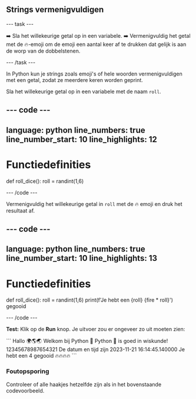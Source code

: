 <h2 class="c-project-heading--task">Strings vermenigvuldigen</h2>

\--- task ---

➡️ Sla het willekeurige getal op in een variabele.
➡️ Vermenigvuldig het getal met de 🔥-emoji om de emoji een aantal keer af te drukken dat gelijk is aan de worp van de dobbelstenen.

\--- /task ---

In Python kun je strings zoals emoji's of hele woorden vermenigvuldigen met een getal, zodat ze meerdere keren worden geprint.

Sla het willekeurige getal op in een variabele met de naam `roll`.

## --- code ---

language: python
line_numbers: true
line_number_start: 10
line_highlights: 12
--------------------------------------------------------

# Functiedefinities

def roll_dice():
roll = randint(1,6)

\--- /code ---

Vermenigvuldig het willekeurige getal in `roll` met de 🔥 emoji en druk het resultaat af.

## --- code ---

language: python
line_numbers: true
line_number_start: 10
line_highlights: 13
--------------------------------------------------------

# Functiedefinities

def roll_dice():
roll = randint(1,6)
print(f'Je hebt een {roll} {fire \* roll}') gegooid

\--- /code ---

**Test:** Klik op de **Run** knop.
Je uitvoer zou er ongeveer zo uit moeten zien:

<div class="c-project-output">
```
Hallo 🌍🌎🌏
Welkom bij Python 🐍
Python 🐍 is goed in wiskunde!
12345678987654321
De datum en tijd zijn 2023-11-21 16:14:45.140000
Je hebt een 4 gegooid 🔥🔥🔥🔥
```
</div>

<div class="c-project-callout c-project-callout--debug">

### Foutopsporing

Controleer of alle haakjes hetzelfde zijn als in het bovenstaande codevoorbeeld.

</div>
